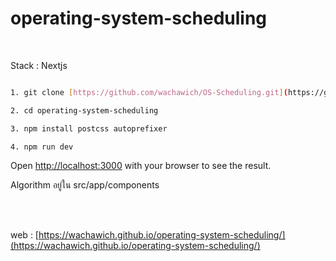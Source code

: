 # operating-system-scheduling

<br>

Stack : Nextjs

```bash

1. git clone [https://github.com/wachawich/OS-Scheduling.git](https://github.com/wachawich/operating-system-scheduling.git)

2. cd operating-system-scheduling

3. npm install postcss autoprefixer

4. npm run dev
```

Open [http://localhost:3000](http://localhost:3000) with your browser to see the result.


Algorithm อยู่ใน src/app/components

<br>
<br>

web : [https://wachawich.github.io/operating-system-scheduling/](https://wachawich.github.io/operating-system-scheduling/)

